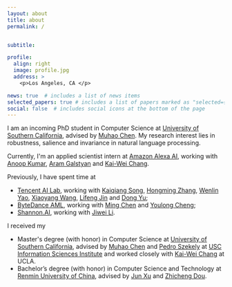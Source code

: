 ```yaml
---
layout: about
title: about
permalink: /


subtitle: 

profile:
  align: right
  image: profile.jpg
  address: >
    <p>Los Angeles, CA </p>

news: true  # includes a list of news items
selected_papers: true # includes a list of papers marked as "selected={true}"
social: false  # includes social icons at the bottom of the page
---
```


I am an incoming PhD student in Computer Science at [University of Southern California](https://www.usc.edu/), advised by [Muhao Chen](https://muhaochen.github.io). 
My research interest lies in robustness, salience and invariance in natural language processing. 

Currently, I'm an applied scientist intern at [Amazon Alexa AI](https://www.amazon.science/tag/alexa), working with [Anoop Kumar](https://www.linkedin.com/in/anoop-kumar-293191/), [Aram Galstyan](https://scholar.google.com/citations?user=rJTwW0MAAAAJ&hl=en) and [Kai-Wei Chang](http://web.cs.ucla.edu/~kwchang/).

Previously, I have spent time at 
* [Tencent AI Lab](https://ai.tencent.com/ailab/nlp/en/index.html), working with [Kaiqiang Song](https://scholar.google.com/citations?user=PHoJwakAAAAJ&hl=en), [Hongming Zhang](https://panda0881.github.io/Hongming_Homepage/), [Wenlin Yao](https://wenlinyao.github.io/), [Xiaoyang Wang](https://scholar.google.com/citations?user=EeppWmkAAAAJ&hl=en), [Lifeng Jin](https://scholar.google.com/citations?user=14pGUsIAAAAJ&hl=en) and [Dong Yu](https://sites.google.com/view/dongyu888/);
* [ByteDance AML](https://www.bytedance.com/en/), working with [Ming Chen](https://www.linkedin.com/in/velicue/) and [Youlong Cheng](https://www.linkedin.com/in/youlongcheng/);
* [Shannon.AI](https://www.shannonai.com/en), working with [Jiwei Li](https://nlp.stanford.edu/~bdlijiwei/). 

I received my 
* Master's degree (with honor) in Computer Science at [University of Southern California](https://www.usc.edu/), advised by [Muhao Chen](https://muhaochen.github.io) and [Pedro Szekely](https://usc-isi-i2.github.io/szekely/) at [USC Information Sciences Institute](https://www.isi.edu/) and worked closely with [Kai-Wei Chang](http://web.cs.ucla.edu/~kwchang/) at UCLA.
* Bachelor’s degree (with honor) in Computer Science and Technology at [Renmin University of China](https://www.ruc.edu.cn/en), advised by [Jun Xu](https://scholar.google.com/citations?user=su14mcEAAAAJ) and [Zhicheng Dou](http://dou.playbigdata.com/).


